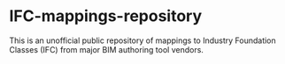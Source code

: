 # IFC-mappings-repository
This is an unofficial public repository of mappings to Industry Foundation Classes (IFC) from major BIM authoring tool vendors.

